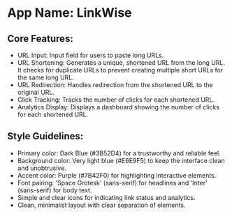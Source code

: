 # **App Name**: LinkWise

## Core Features:

- URL Input: Input field for users to paste long URLs.
- URL Shortening: Generates a unique, shortened URL from the long URL. It checks for duplicate URLs to prevent creating multiple short URLs for the same long URL.
- URL Redirection: Handles redirection from the shortened URL to the original URL.
- Click Tracking: Tracks the number of clicks for each shortened URL.
- Analytics Display: Displays a dashboard showing the number of clicks for each shortened URL.

## Style Guidelines:

- Primary color: Dark Blue (#3B52D4) for a trustworthy and reliable feel.
- Background color: Very light blue (#E6E9F5) to keep the interface clean and unobtrusive.
- Accent color: Purple (#7B42F0) for highlighting interactive elements.
- Font pairing: 'Space Grotesk' (sans-serif) for headlines and 'Inter' (sans-serif) for body text.
- Simple and clear icons for indicating link status and analytics.
- Clean, minimalist layout with clear separation of elements.